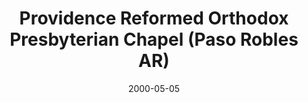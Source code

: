 ---
date: &id001 2000-05-05
end_date: null
location:
  address: null
  city: Paso Robles
  state: AR
minister:
- end: 2005-01-01
  name: Marcus Serven
  start: 2000-01-01
  type: Organizing Pastor
- end: 2009-06-07
  name: Timothy Walker
  start: 2006-01-01
  type: Organizing Pastor
ministers:
- Marcus Serven
- Timothy Walker
name: Providence Reformed Orthodox Presbyterian Chapel
names: null
origination_date: *id001
raw_data: "AR    Paso Robles\nProvidence Reformed Orthodox Presbyterian Chapel  (May\
  \ 5, 2000\u2013June 7, 2009)\nOrg. Pastors: Marcus Serven, 2000\u20132005\nTimothy\
  \ Walker, 2006\u20139"
received_from: null
states:
- AR
status:
  active: false
  end_date: 2009-06-07
  reason: null
  received_from: null
  withdrawal_to: null
title: Providence Reformed Orthodox Presbyterian Chapel (Paso Robles AR)
year_established:
- 2000

---